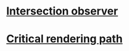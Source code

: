 # [Intersection observer](https://habr.com/ru/post/494670/)
# [Critical rendering path](https://habr.com/ru/post/320430/)
